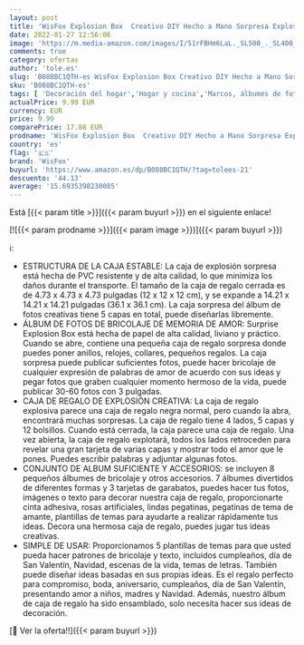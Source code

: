 ```yaml
---
layout: post
title: 'WisFox Explosion Box  Creativo DIY Hecho a Mano Sorpresa Explosión Caja de Regalo Amor Memoria  Álbum de Fotos de Scrapbooking Caja de Regalo para Cumpleaños Día de San Valentín Aniversario Navidad'
date: 2022-01-27 12:56:06
image: 'https://m.media-amazon.com/images/I/51rFBHm6LaL._SL500_._SL400_.jpg'
comments: true
category: ofertas
author: 'tole.es'
slug: 'B088BC1QTH-es WisFox Explosion Box Creativo DIY Hecho a Mano Sorpresa...'
sku: 'B088BC1QTH-es'
tags: [ 'Decoración del hogar','Hogar y cocina','Marcos, álbumes de fotos y accesorios','navidad','wisfox','Álbumes de fotos', ]
actualPrice: 9.99 EUR
currency: EUR
price: 9.99
comparePrice: 17.88 EUR
prodname: 'WisFox Explosion Box  Creativo DIY Hecho a Mano Sorpresa Explosión Caja de Regalo Amor Memoria  Álbum de Fotos de Scrapbooking Caja de Regalo para Cumpleaños Día de San Valentín Aniversario Navidad'
country: 'es'
flag: '🇪🇸'
brand: 'WisFox'
buyurl: 'https://www.amazon.es/dp/B088BC1QTH/?tag=tolees-21'
descuento: '44.13'
average: '15.6935398230085'
---
```


Está [{{< param title >}}]({{< param buyurl >}}) en el siguiente enlace!

[![{{< param prodname >}}]({{< param image >}})]({{< param buyurl >}})

ℹ️:

- ESTRUCTURA DE LA CAJA ESTABLE: La caja de explosión sorpresa está hecha de PVC resistente y de alta calidad, lo que minimiza los daños durante el transporte. El tamaño de la caja de regalo cerrada es de 4.73 x 4.73 x 4.73 pulgadas (12 x 12 x 12 cm), y se expande a 14.21 x 14.21 x 14.21 pulgadas (36.1 x 36.1 cm). La caja sorpresa del álbum de fotos creativas tiene 5 capas en total, puede diseñarlas libremente.
- ÁLBUM DE FOTOS DE BRICOLAJE DE MEMORIA DE AMOR: Surprise Explosion Box está hecha de papel de alta calidad, liviano y práctico. Cuando se abre, contiene una pequeña caja de regalo sorpresa donde puedes poner anillos, relojes, collares, pequeños regalos. La caja sorpresa puede publicar suficientes fotos, puede hacer bricolaje de cualquier expresión de palabras de amor de acuerdo con sus ideas y pegar fotos que graben cualquier momento hermoso de la vida, puede publicar 30-60 fotos con 3 pulgadas.
- CAJA DE REGALO DE EXPLOSIÓN CREATIVA: La caja de regalo explosiva parece una caja de regalo negra normal, pero cuando la abra, encontrará muchas sorpresas. La caja de regalo tiene 4 lados, 5 capas y 12 bolsillos. Cuando está cerrada, la caja parece una caja de regalo. Una vez abierta, la caja de regalo explotará, todos los lados retroceden para revelar una gran tarjeta de varias capas y mostrar todo el amor que le pones. Puedes escribir palabras y adjuntar algunas fotos.
- CONJUNTO DE ALBUM SUFICIENTE Y ACCESORIOS: se incluyen 8 pequeños álbumes de bricolaje y otros accesorios. 7 álbumes divertidos de diferentes formas y 3 tarjetas de garabatos, puedes hacer tus fotos, imágenes o texto para decorar nuestra caja de regalo, proporcionarte cinta adhesiva, rosas artificiales, lindas pegatinas, pegatinas de tema de amante, plantillas de temas para ayudarte a realizar rápidamente tus ideas. Decora una hermosa caja de regalo, puedes jugar tus ideas creativas.
- SIMPLE DE USAR: Proporcionamos 5 plantillas de temas para que usted pueda hacer patrones de bricolaje y texto, incluidos cumpleaños, día de San Valentín, Navidad, escenas de la vida, temas de letras. También puede diseñar ideas basadas en sus propias ideas. Es el regalo perfecto para compromiso, boda, aniversario, cumpleaños, día de San Valentín, presentando amor a niños, madres y Navidad. Además, nuestro álbum de caja de regalo ha sido ensamblado, solo necesita hacer sus ideas de decoración.

[🛒 Ver la oferta!!]({{< param buyurl >}})
